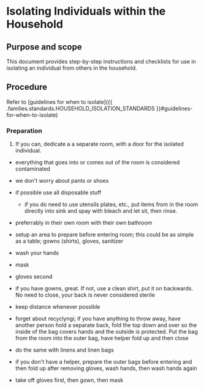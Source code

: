 # Isolating Individuals within the Household

## Purpose and scope

This document provides step-by-step instructions and checklists for use in isolating an individual from others in the household.

## Procedure

Refer to [guidelines for when to isolate]({{ .families.standards.HOUSEHOLD_ISOLATION_STANDARDS }}#guidelines-for-when-to-isolate)

### Preparation

1. If you can, dedicate a a separate room, with a door for the isolated individual.

- everything that goes into or comes out of the room is considered contaminated
- we don't worry about pants or shoes

- if possible use all disposable stuff
  - if you do need to use utensils plates, etc., put items from in the room directly into sink and spay with bleach and let sit, then rinse.
- preferrably in their own room with their own bathroom
- setup an area to prepare before entering room; this could be as simple as a table; gowns (shirts), gloves, sanitizer
- wash your hands
- mask
- gloves second
- if you have gowns, great. If not, use a clean shirt, put it on backwards. No need to close, your back is never considered sterile
- keep distance whenever possible
- forget about recyclyngi; if you have anything to throw away, have another person hold a separate back, fold the top down and over so the inside of the bag covers hands and the outside is protected. Put the bag from the room into the outer bag, have helper fold up and then close
- do the same with linens and linen bags
- if you don't have a helper, prepare the outer bags before entering and then fold up after removing gloves, wash hands, then wash hands again
- take off gloves first, then gown, then mask
